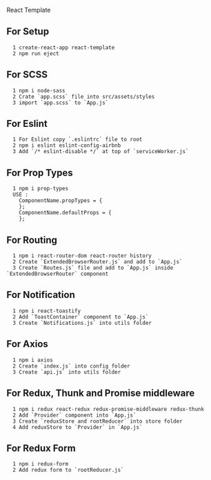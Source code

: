 React Template

## For Setup
```
  1 create-react-app react-template
  2 npm run eject
```

## For SCSS
```
  1 npm i node-sass
  2 Crate `app.scss` file into src/assets/styles
  3 import `app.scss` to `App.js`
```

## For Eslint
```
  1 For Eslint copy `.eslintrc` file to root
  2 npm i eslint eslint-config-airbnb
  3 Add `/* eslint-disable */` at top of `serviceWorker.js`
```

## For Prop Types
```
  1 npm i prop-types
  USE : 
    ComponentName.propTypes = {
    };
    ComponentName.defaultProps = {
    };
```

## For Routing
```
  1 npm i react-router-dom react-router history
  2 Create `ExtendedBrowserRouter.js` and add to `App.js`
  3 Create `Routes.js` file and add to `App.js` inside `ExtendedBrowserRouter` component
```

## For Notification
```
  1 npm i react-toastify
  2 Add `ToastContainer` component to `App.js`
  3 Create `Notifications.js` into utils folder
```

## For Axios
```
  1 npm i axios
  2 Create `index.js` into config folder
  3 Create `api.js` into utils folder
```

## For Redux, Thunk and Promise middleware
```
  1 npm i redux react-redux redux-promise-middleware redux-thunk
  2 Add `Provider` component into `App.js`
  3 Create `reduxStore and rootReducer` into store folder
  4 Add reduxStore to `Provider` in `App.js`
```

## For Redux Form
```
  1 npm i redux-form
  2 Add redux form to `rootReducer.js`
```
